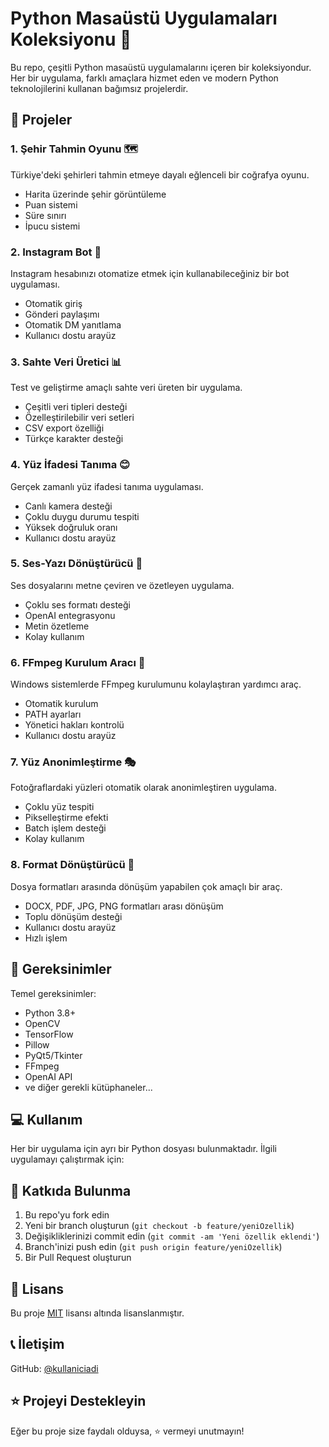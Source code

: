 # Python Masaüstü Uygulamaları Koleksiyonu 🚀

Bu repo, çeşitli Python masaüstü uygulamalarını içeren bir koleksiyondur. Her bir uygulama, farklı amaçlara hizmet eden ve modern Python teknolojilerini kullanan bağımsız projelerdir.

## 📌 Projeler

### 1. Şehir Tahmin Oyunu 🗺
Türkiye'deki şehirleri tahmin etmeye dayalı eğlenceli bir coğrafya oyunu.
- Harita üzerinde şehir görüntüleme
- Puan sistemi
- Süre sınırı
- İpucu sistemi

### 2. Instagram Bot 🤖
Instagram hesabınızı otomatize etmek için kullanabileceğiniz bir bot uygulaması.
- Otomatik giriş
- Gönderi paylaşımı
- Otomatik DM yanıtlama
- Kullanıcı dostu arayüz

### 3. Sahte Veri Üretici 📊
Test ve geliştirme amaçlı sahte veri üreten bir uygulama.
- Çeşitli veri tipleri desteği
- Özelleştirilebilir veri setleri
- CSV export özelliği
- Türkçe karakter desteği

### 4. Yüz İfadesi Tanıma 😊
Gerçek zamanlı yüz ifadesi tanıma uygulaması.
- Canlı kamera desteği
- Çoklu duygu durumu tespiti
- Yüksek doğruluk oranı
- Kullanıcı dostu arayüz

### 5. Ses-Yazı Dönüştürücü 🎤
Ses dosyalarını metne çeviren ve özetleyen uygulama.
- Çoklu ses formatı desteği
- OpenAI entegrasyonu
- Metin özetleme
- Kolay kullanım

### 6. FFmpeg Kurulum Aracı 🎥
Windows sistemlerde FFmpeg kurulumunu kolaylaştıran yardımcı araç.
- Otomatik kurulum
- PATH ayarları
- Yönetici hakları kontrolü
- Kullanıcı dostu arayüz

### 7. Yüz Anonimleştirme 🎭
Fotoğraflardaki yüzleri otomatik olarak anonimleştiren uygulama.
- Çoklu yüz tespiti
- Pikselleştirme efekti
- Batch işlem desteği
- Kolay kullanım

### 8. Format Dönüştürücü 📄
Dosya formatları arasında dönüşüm yapabilen çok amaçlı bir araç.
- DOCX, PDF, JPG, PNG formatları arası dönüşüm
- Toplu dönüşüm desteği
- Kullanıcı dostu arayüz
- Hızlı işlem

## 🔧 Gereksinimler


Temel gereksinimler:
- Python 3.8+
- OpenCV
- TensorFlow
- Pillow
- PyQt5/Tkinter
- FFmpeg
- OpenAI API
- ve diğer gerekli kütüphaneler...


## 💻 Kullanım

Her bir uygulama için ayrı bir Python dosyası bulunmaktadır. İlgili uygulamayı çalıştırmak için:


## 🤝 Katkıda Bulunma

1. Bu repo'yu fork edin
2. Yeni bir branch oluşturun (`git checkout -b feature/yeniOzellik`)
3. Değişikliklerinizi commit edin (`git commit -am 'Yeni özellik eklendi'`)
4. Branch'inizi push edin (`git push origin feature/yeniOzellik`)
5. Bir Pull Request oluşturun

## 📝 Lisans

Bu proje [MIT](LICENSE) lisansı altında lisanslanmıştır.

## 📞 İletişim

GitHub: [@kullaniciadi](https://github.com/enginakts)

## ⭐ Projeyi Destekleyin

Eğer bu proje size faydalı olduysa, ⭐ vermeyi unutmayın!
